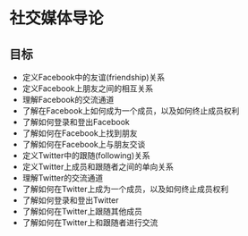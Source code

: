# 社交媒体导论

## 目标
- 定义Facebook中的友谊(friendship)关系
- 定义Facebook上朋友之间的相互关系
- 理解Facebook的交流通道
- 了解在Facebook上如何成为一个成员，以及如何终止成员权利
- 了解如何登录和登出Facebook
- 了解如何在Facebook上找到朋友
- 了解如何在Facebook上与朋友交谈
- 定义Twitter中的跟随(following)关系
- 定义Twitter上成员和跟随者之间的单向关系
- 理解Twitter的交流通道
- 了解如何在Twitter上成为一个成员，以及如何终止成员权利
- 了解如何登录和登出Twitter
- 了解如何在Twitter上跟随其他成员
- 了解如何在Twitter上和跟随者进行交流